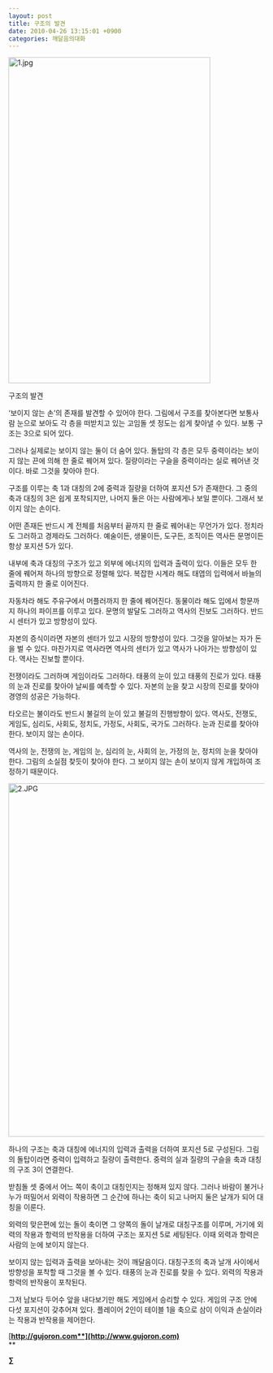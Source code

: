 ```yaml
---
layout: post
title: 구조의 발견
date: 2010-04-26 13:15:01 +0900
categories: 깨달음의대화
---
```

<IMG alt=1.jpg src="http://gujoron.com/xe/assets/attach/images/198/499/090/1.jpg" width=397 height=642>  





  


  


구조의 발견



‘보이지 않는 손’의 존재를 발견할 수 있어야 한다. 그림에서 구조를 찾아본다면 보통사람 눈으로 보아도 각 층을 떠받치고 있는 고임돌 셋 정도는 쉽게 찾아낼 수 있다. 보통 구조는 3으로 되어 있다.



그러나 실제로는 보이지 않는 둘이 더 숨어 있다. 돌탑의 각 층은 모두 중력이라는 보이지 않는 끈에 의해 한 줄로 꿰어져 있다. 질량이라는 구슬을 중력이라는 실로 꿰어낸 것이다. 바로 그것을 찾아야 한다.



구조를 이루는 축 1과 대칭의 2에 중력과 질량을 더하여 포지션 5가 존재한다. 그 중의 축과 대칭의 3은 쉽게 포착되지만, 나머지 둘은 아는 사람에게나 보일 뿐이다. 그래서 보이지 않는 손이다.



어떤 존재든 반드시 계 전체를 처음부터 끝까지 한 줄로 꿰어내는 무언가가 있다. 정치라도 그러하고 경제라도 그러하다. 예술이든, 생물이든, 도구든, 조직이든 역사든 문명이든 항상 포지션 5가 있다. 



내부에 축과 대칭의 구조가 있고 외부에 에너지의 입력과 출력이 있다. 이들은 모두 한 줄에 꿰어져 하나의 방향으로 정렬해 있다. 복잡한 시계라 해도 태엽의 입력에서 바늘의 출력까지 한 줄로 이어진다. 



자동차라 해도 주유구에서 머플러까지 한 줄에 꿰어진다. 동물이라 해도 입에서 항문까지 하나의 파이프를 이루고 있다. 문명의 발달도 그러하고 역사의 진보도 그러하다. 반드시 센터가 있고 방향성이 있다. 



자본의 증식이라면 자본의 센터가 있고 시장의 방향성이 있다. 그것을 알아보는 자가 돈을 벌 수 있다. 마찬가지로 역사라면 역사의 센터가 있고 역사가 나아가는 방향성이 있다. 역사는 진보할 뿐이다.



전쟁이라도 그러하며 게임이라도 그러하다. 태풍의 눈이 있고 태풍의 진로가 있다. 태풍의 눈과 진로를 찾아야 날씨를 예측할 수 있다. 자본의 눈을 찾고 시장의 진로를 찾아야 경영의 성공은 가능하다. 



타오르는 불이라도 반드시 불길의 눈이 있고 불길의 진행방향이 있다. 역사도, 전쟁도, 게임도, 심리도, 사회도, 정치도, 가정도, 사회도, 국가도 그러하다. 눈과 진로를 찾아야 한다. 보이지 않는 손이다. 



역사의 눈, 전쟁의 눈, 게임의 눈, 심리의 눈, 사회의 눈, 가정의 눈, 정치의 눈을 찾아야 한다. 그림의 소실점 찾듯이 찾아야 한다. 그 보이지 않는 손이 보이지 않게 개입하여 조정하기 때문이다.





<IMG alt=2.JPG src="assets/attach/images/198/499/090/2.JPG" width=518 height=696> 



하나의 구조는 축과 대칭에 에너지의 입력과 출력을 더하여 포지션 5로 구성된다. 그림의 돌탑이라면 중력이 입력하고 질량이 출력한다. 중력의 실과 질량의 구슬을 축과 대칭의 구조 3이 연결한다. 



받침돌 셋 중에서 어느 쪽이 축이고 대칭인지는 정해져 있지 않다. 그러나 바람이 불거나 누가 떠밀어서 외력이 작용하면 그 순간에 하나는 축이 되고 나머지 둘은 날개가 되어 대칭을 이룬다.



외력의 맞은편에 있는 돌이 축이면 그 양쪽의 돌이 날개로 대칭구조를 이루며, 거기에 외력의 작용과 항력의 반작용을 더하여 구조는 포지션 5로 세팅된다. 이때 외력과 항력은 사람의 눈에 보이지 않는다.



보이지 않는 입력과 출력을 보아내는 것이 깨달음이다. 대칭구조의 축과 날개 사이에서 방향성을 포착할 때 그것을 볼 수 있다. 태풍의 눈과 진로를 찾을 수 있다. 외력의 작용과 항력의 반작용이 포착된다.



그저 남보다 두어수 앞을 내다보기만 해도 게임에서 승리할 수 있다. 게임의 구조 안에 다섯 포지션이 갖추어져 있다. 플레이어 2인이 테이블 1을 축으로 삼이 이익과 손실이라는 작용과 반작용을 제어한다.







[**http://gujoron.com**](http://www.gujoron.com)**  
** 

**∑**
